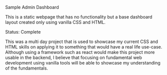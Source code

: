Sample Admin Dashboard

This is a static webpage that has no functionality but a base dashboard layout created only using vanilla CSS and HTML. 

Status: Complete

This was a multi day project that is used to showcase my current CSS and HTML skills on applying it to something that would have a real life use-case. Although
using a framework such as react would make this project more usable in the backend, I believe that focusing on fundamental web development using vanilla tools
will be able to showcase my understanding of the fundamentals.
